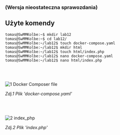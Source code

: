 ### (Wersja nieostateczna sprawozdania)

## Użyte komendy

```
tomas@SwMMKolbe:~$ mkdir lab12
tomas@SwMMKolbe:~$ cd lab12/
tomas@SwMMKolbe:~/lab12$ touch docker-compose.yaml
tomas@SwMMKolbe:~/lab12$ mkdir html
tomas@SwMMKolbe:~/lab12$ touch html/index.php
tomas@SwMMKolbe:~/lab12$ nano docker-compose.yaml
tomas@SwMMKolbe:~/lab12$ nano html/index.php
```

</br> </br>

![1  Docker Composer file](https://github.com/user-attachments/assets/ba828f58-95c5-425c-a965-0d29ce1d88dd)

_Zdj.1 Plik 'docker-compose.yaml'_

</br> </br>

![2  index_php](https://github.com/user-attachments/assets/1fc10113-3ec8-4639-9beb-c67b9742ca2e)

_Zdj.2 Plik 'index.php'_


